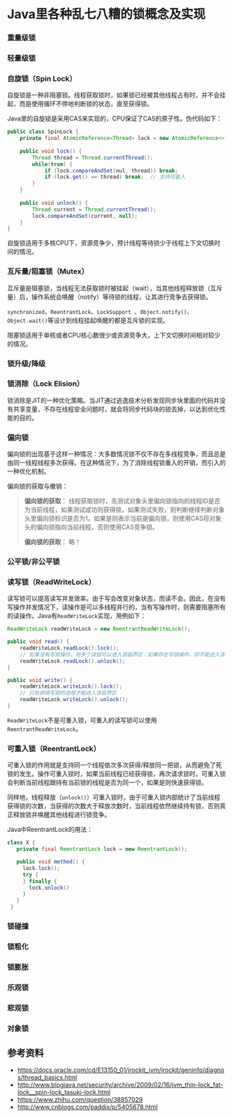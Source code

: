 # Java里各种乱七八糟的锁概念及实现

### 重量级锁

### 轻量级锁

### 自旋锁（Spin Lock）

自旋锁是一种非阻塞锁。线程获取锁时，如果锁已经被其他线程占有时，并不会挂起，而是使用循环不停地判断锁的状态，直至获得锁。

Java里的自旋锁是采用CAS来实现的，CPU保证了CAS的原子性。伪代码如下：

```Java
public class SpinLock {
    private final AtomicReference<Thread> lock = new AtomicReference<>(null);
    
    public void lock() {
        Thread thread = Thread.currentThread();
        while(true) {
            if (lock.compareAndSet(nul, thread)) break;
            if (lock.get() == thread) break;  // 支持可重入
        }
    }
    
    public void unlock() {
        Thread current = Thread.currentThread();  
    	lock.compareAndSet(current, null);  
    }
}
```

自旋锁适用于多核CPU下，资源竞争少，预计线程等待锁少于线程上下文切换时间的情况。

### 互斥量/阻塞锁（Mutex）

互斥量是阻塞锁，当线程无法获取锁时被挂起（wait），当其他线程释放锁（互斥量）后，操作系统会唤醒（notify）等待锁的线程，让其进行竞争去获得锁。

`synchronized`、`ReentrantLock`、`LockSupport `、`Object.notify()`、`Object.wait()`等设计到线程挂起唤醒的都是互斥锁的实现。

阻塞锁适用于单核或者CPU核心数很少或资源竞争大，上下文切换时间相对较少的情况。

### 锁升级/降级

### 锁消除（Lock Elision）

锁消除是JIT的一种优化策略。当JIT通过逃逸技术分析发现同步块里面的代码并没有共享变量，不存在线程安全问题时，就会将同步代码块的锁去掉，以达到优化性能的目的。

### 偏向锁

偏向锁的出现基于这样一种情况：大多数情况锁不仅不存在多线程竞争，而且总是由同一线程线程多次获得。在这种情况下，为了消除线程锁重入的开销，而引入的一种优化机制。

偏向锁的获取与撤销：

> **偏向锁的获取**： 线程获取锁时，先测试对象头里偏向锁指向的线程ID是否为当前线程，如果测试成功则获得锁，如果测试失败，则判断继续判断对象头里偏向锁标识是否为1，如果是则表示当前是偏向锁，则使用CAS将对象头的偏向锁指向当前线程，否则使用CAS竞争锁。
>
> **偏向锁的获取**： 略！

### 公平锁/非公平锁

### 读写锁（ReadWriteLock）

读写锁可以提高读写并发效率。由于写会改变对象状态，而读不会。因此，在没有写操作并发情况下，读操作是可以多线程并行的，当有写操作时，则需要阻塞所有的读操作。Java有`ReadWriteLock`实现，用例如下：

```Java
ReadWriteLock readWriteLock = new ReentrantReadWriteLock();

public void read() {
    readWriteLock.readLock().lock();
    // 如果没有写锁操作，则多个读锁可以进入该临界区；如果存在写锁操作，则不能进入该临界区
    readWriteLock.readLock().unlock();   
}

public void write() {
    readWriteLock.writeLock().lock();
    // 只有获得写锁的进程才能进入该临界区
    readWriteLock.writeLock().unlock();    
}
```

`ReadWriteLock`不是可重入锁，可重入的读写锁可以使用`ReentrantReadWriteLock`。

### 可重入锁（ReentrantLock）

可重入锁的作用就是支持同一个线程依次多次获得/释放同一把锁，从而避免了死锁的发生。操作可重入锁时，如果当前线程已经获得锁，再次请求锁时，可重入锁会判断当前线程跟持有当前锁的线程是否为同一个，如果是则快速获得锁。

同样地，线程释放（`unlock()`）可重入锁时，由于可重入锁内部统计了当前线程获得锁的次数，当获得的次数大于释放次数时，当前线程依然继续持有锁，否则真正释放锁并唤醒其他线程进行锁竞争。

Java中ReentrantLock的用法：

```Java
class X {
   private final ReentrantLock lock = new ReentrantLock();

   public void method() {
     lock.lock(); 
     try {
     } finally {
       lock.unlock()
     }
   }
 }
```

### 锁碰撞

### 锁粗化

### 锁膨胀

### 乐观锁

### 悲观锁

### 对象锁


## 参考资料

* https://docs.oracle.com/cd/E13150_01/jrockit_jvm/jrockit/geninfo/diagnos/thread_basics.html
* http://www.blogjava.net/security/archive/2009/02/16/jvm_thin-lock_fat-lock__spin-lock_tasuki-lock.html
* https://www.zhihu.com/question/38857029
* http://www.cnblogs.com/paddix/p/5405678.html

